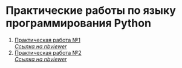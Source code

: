 # Практические работы по языку программирования Python

1. [Практическая работа №1](https://github.com/nikolaevaxenov/PythonCourse/blob/master/ПР1_Вар21_Николаев-Аксенов_ИКБО-20-19.ipynb)  
[*Ссылка на nbviewer*](https://nbviewer.jupyter.org/github/nikolaevaxenov/PythonCourse/blob/master/ПР1_Вар21_Николаев-Аксенов_ИКБО-20-19.ipynb)
2. [Практическая работа №2](https://github.com/nikolaevaxenov/PythonCourse/blob/master/ПР2_Вар21_Николаев-Аксенов_ИКБО-20-19.ipynb)  
[*Ссылка на nbviewer*](https://nbviewer.jupyter.org/github/nikolaevaxenov/PythonCourse/blob/master/ПР2_Вар21_Николаев-Аксенов_ИКБО-20-19.ipynb)
